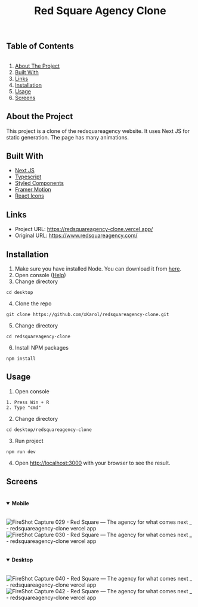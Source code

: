 <center>
<br/>
<h1>Red Square Agency Clone</h1>

<br/>
</center>
<h2 style="display: inline-block">Table of Contents</h2>
<ol>
    <li><a href="#about-the-project">About The Project</a></li>
    <li><a href="#built-with">Built With</a></li>
    <li><a href="#links">Links</a></li>
    <li><a href="#installation">Installation</a></li>
    <li><a href="#usage">Usage</a></li>
    <li><a href="#screens">Screens</a></li>
</ol>

## About the Project
This project is a clone of the redsquareagency website. It uses Next JS for static generation. The page has many animations. 

## Built With

* <a href="https://nextjs.org/">Next JS</a>
* <a href="https://www.typescriptlang.org/">Typescript</a>
* <a href="https://styled-components.com/">Styled Components</a>
* <a href="https://www.framer.com/motion/">Framer Motion</a>
* <a href="https://react-icons.github.io/react-icons/">React Icons</a>

## Links 
- Project URL: https://redsquareagency-clone.vercel.app/
- Original URL: https://www.redsquareagency.com/

## Installation
1. Make sure you have installed Node. You can download it from [here](https://nodejs.org/en/).
2. Open console ([Help](#usage))
3. Change directory

`cd desktop`

4. Clone the repo

`git clone https://github.com/xKarol/redsquareagency-clone.git`

5. Change directory

`cd redsquareagency-clone`

6. Install NPM packages

`npm install`

## Usage
1. Open console

```
1. Press Win + R
2. Type "cmd"
```
2. Change directory

```cd desktop/redsquareagency-clone```

3. Run project

```npm run dev```

4. Open [http://localhost:3000](http://localhost:3000) with your browser to see the result.

## Screens
<details open="open">
  <summary><h4 style="display: inline-block">Mobile</h2></summary>
  

![FireShot Capture 029 - Red Square — The agency for what comes next _ - redsquareagency-clone vercel app](https://user-images.githubusercontent.com/83913433/155007165-223f9294-6bc5-4f9d-ab08-fd4f3495efad.png)
  <br/>
![FireShot Capture 030 - Red Square — The agency for what comes next _ - redsquareagency-clone vercel app](https://user-images.githubusercontent.com/83913433/155007168-80f11c43-5d8f-4cd9-915d-f68bc2b1ccfc.png)


</details>

<details open="open">
  <summary><h4 style="display: inline-block">Desktop</h2></summary>

![FireShot Capture 040 - Red Square — The agency for what comes next _ - redsquareagency-clone vercel app](https://user-images.githubusercontent.com/83913433/155007174-e64fb2ab-66e0-4699-b534-379a5847c15d.png)
![FireShot Capture 042 - Red Square — The agency for what comes next _ - redsquareagency-clone vercel app](https://user-images.githubusercontent.com/83913433/155007494-7b051495-90fb-4f28-9999-36ec0db39851.png)


</details>